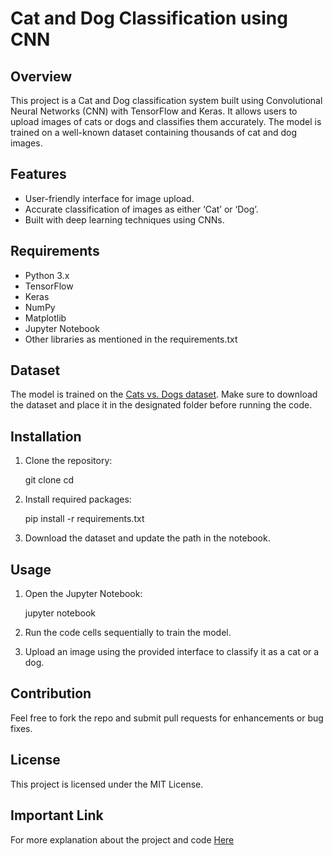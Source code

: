 # Cat and Dog Classification using CNN

## Overview

This project is a Cat and Dog classification system built using Convolutional Neural Networks (CNN) with TensorFlow and Keras. It allows users to upload images of cats or dogs and classifies them accurately. The model is trained on a well-known dataset containing thousands of cat and dog images.

## Features

- User-friendly interface for image upload.
- Accurate classification of images as either ‘Cat’ or ‘Dog’.
- Built with deep learning techniques using CNNs.

## Requirements

- Python 3.x
- TensorFlow
- Keras
- NumPy
- Matplotlib
- Jupyter Notebook
- Other libraries as mentioned in the requirements.txt

## Dataset

The model is trained on the [Cats vs. Dogs dataset](https://drive.google.com/file/d/17YHaSX9-7ZifoSRKcoX5bPGQfcfpwJIG/view?usp=drive_link). Make sure to download the dataset and place it in the designated folder before running the code.

## Installation

1. Clone the repository:
  
   git clone <repository-url>
   cd <repository-directory>
   
2. Install required packages:
  
   pip install -r requirements.txt
   
3. Download the dataset and update the path in the notebook.

## Usage

1. Open the Jupyter Notebook:
  
   jupyter notebook
   
2. Run the code cells sequentially to train the model.

3. Upload an image using the provided interface to classify it as a cat or a dog.

## Contribution

Feel free to fork the repo and submit pull requests for enhancements or bug fixes.

## License

This project is licensed under the MIT License.

## Important Link

For more explanation about the project and code [Here](https://medium.com/@shrimalidivyesh4/building-a-cat-and-dog-classifier-using-cnn-in-python-efd1dc03e464)
